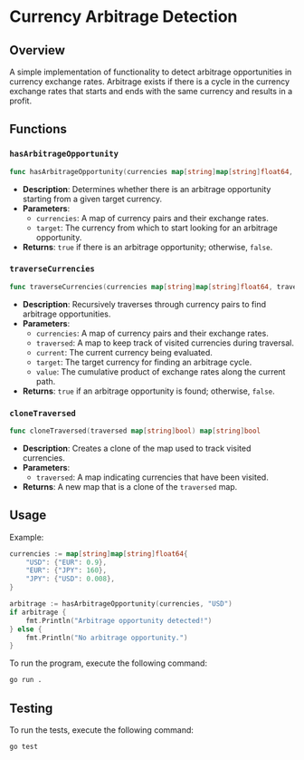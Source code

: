 # Currency Arbitrage Detection

## Overview
A simple implementation of functionality to detect arbitrage opportunities in currency exchange rates. Arbitrage exists if there is a cycle in the currency exchange rates that starts and ends with the same currency and results in a profit.

## Functions

### `hasArbitrageOpportunity`

```go
func hasArbitrageOpportunity(currencies map[string]map[string]float64, target string) bool
```

- **Description**: Determines whether there is an arbitrage opportunity starting from a given target currency.
- **Parameters**:
    - `currencies`: A map of currency pairs and their exchange rates.
    - `target`: The currency from which to start looking for an arbitrage opportunity.
- **Returns**: `true` if there is an arbitrage opportunity; otherwise, `false`.

### `traverseCurrencies`

```go
func traverseCurrencies(currencies map[string]map[string]float64, traversed map[string]bool, current, target string, value float64) bool
```

- **Description**: Recursively traverses through currency pairs to find arbitrage opportunities.
- **Parameters**:
    - `currencies`: A map of currency pairs and their exchange rates.
    - `traversed`: A map to keep track of visited currencies during traversal.
    - `current`: The current currency being evaluated.
    - `target`: The target currency for finding an arbitrage cycle.
    - `value`: The cumulative product of exchange rates along the current path.
- **Returns**: `true` if an arbitrage opportunity is found; otherwise, `false`.

### `cloneTraversed`

```go
func cloneTraversed(traversed map[string]bool) map[string]bool
```

- **Description**: Creates a clone of the map used to track visited currencies.
- **Parameters**:
    - `traversed`: A map indicating currencies that have been visited.
- **Returns**: A new map that is a clone of the `traversed` map.

## Usage

Example:

```go
currencies := map[string]map[string]float64{
    "USD": {"EUR": 0.9},
    "EUR": {"JPY": 160},
    "JPY": {"USD": 0.008},
}

arbitrage := hasArbitrageOpportunity(currencies, "USD")
if arbitrage {
    fmt.Println("Arbitrage opportunity detected!")
} else {
    fmt.Println("No arbitrage opportunity.")
}
```

To run the program, execute the following command:

```bash
go run .
```

## Testing

To run the tests, execute the following command:

```bash
go test
```